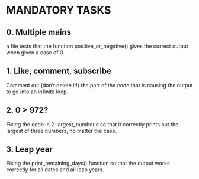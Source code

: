 <h1>MANDATORY TASKS</h1>

## 0. Multiple mains 
a file tests that the function positive_or_negative() gives the correct output when given a case of 0.
## 1. Like, comment, subscribe
Comment out (don’t delete it!) the part of the code that is causing the output to go into an infinite loop.
## 2. 0 > 972?
Fixing the code in 2-largest_number.c so that it correctly prints out the largest of three numbers, no matter the case.
## 3. Leap year
Fixing the print_remaining_days() function so that the output works correctly for all dates and all leap years.
